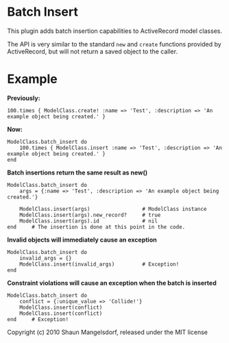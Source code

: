 Batch Insert
============

This plugin adds batch insertion capabilities to ActiveRecord model classes.

The API is very similar to the standard `new` and `create` functions provided
by ActiveRecord, but will not return a saved object to the caller.


Example
=======

**Previously:**

	100.times { ModelClass.create! :name => 'Test', :description => 'An example object being created.' }

**Now:**

	ModelClass.batch_insert do
		100.times { ModelClass.insert :name => 'Test', :description => 'An example object being created.' }
	end

**Batch insertions return the same result as new()**

	ModelClass.batch_insert do
		args = {:name => 'Test', :description => 'An example object being created.'}

		ModelClass.insert(args)					# ModelClass instance
		ModelClass.insert(args).new_record?		# true
		ModelClass.insert(args).id				# nil
	end		# The insertion is done at this point in the code.

**Invalid objects will immediately cause an exception**

	ModelClass.batch_insert do
		invalid_args = {}
		ModelClass.insert(invalid_args)			# Exception!
	end

**Constraint violations will cause an exception when the batch is inserted**

	ModelClass.batch_insert do
		conflict = {:unique_value => 'Collide!'}
		ModelClass.insert(conflict)
		ModelClass.insert(conflict)
	end		# Exception!

Copyright (c) 2010 Shaun Mangelsdorf, released under the MIT license
